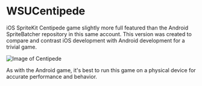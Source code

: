 # WSUCentipede
iOS SpriteKit Centipede game slightly more full featured than the Android SpriteBatcher repository in this same account. This version was created to compare and contrast iOS development with Android development for a trivial game.

![Image of Centipede](http://cdn.rawgit.com/erikbuck/WSUCentipede/master/Centipede2.png)

As with the Android game, it's best to run this game on a physical device for accurate performance and behavior.
